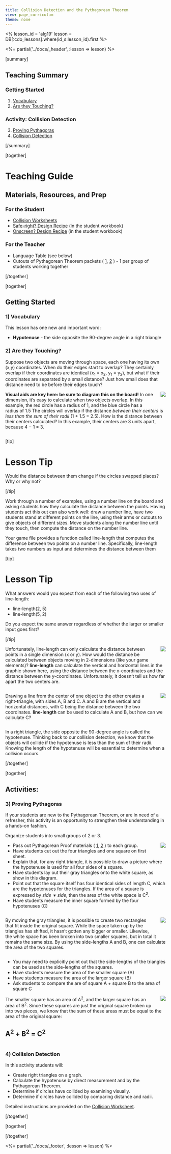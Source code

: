```yaml
---
title: Collision Detection and the Pythagorean Theorem
view: page_curriculum
theme: none
---
```


<%
lesson_id = 'alg19'
lesson = DB[:cdo_lessons].where(id_s:lesson_id).first
%>

<%= partial('../docs/_header', :lesson => lesson) %>

[summary]

## Teaching Summary
### **Getting Started**
 
1) [Vocabulary](#Vocab)<br/>
2) [Are they Touching?](#GetStarted)  

### **Activity: Collision Detection**  

3) [Proving Pythagoras](#Activity1)   
4) [Collision Detection](#Activity2)   

<!--
### **Assessment**
5) [Boolean Assessment](#Assessment)
-->

[/summary]

[together]

# Teaching Guide

## Materials, Resources, and Prep
### For the Student
- [Collision Worksheets](../docs/worksheets/collision.pdf)
- [Safe-right? Design Recipe](../docs/worksheets/safe_right.pdf) (in the student workbook)
- [Onscreen? Design Recipe](../docs/worksheets/onscreen.pdf) (in the student workbook)

### For the Teacher
- Language Table (see below)
- Cutouts of Pythagorean Theorem packets ( [1](pythag1.png), [2](pythag2.png) ) - 1 per group of students working together


[/together]

[together]

## Getting Started


### <a name="Vocab"></a> 1) Vocabulary
This lesson has one new and important word:<br/>

- **Hypotenuse** - the side opposite the 90-degree angle in a right triangle

### <a name="GetStarted"></a> 2) Are they Touching?

Suppose two objects are moving through space, each one having its own (x,y) coordinates. When do their edges start to overlap? They certainly overlap if their coordinates are identical (x<sub>1</sub> = x<sub>2</sub>, y<sub>1</sub> = y<sub>2</sub>), but what if their coordinates are separated by a small distance? Just how small does that distance need to be before their edges touch?

**Visual aids are key here: be sure to diagram this on the board!**
<img src="numberline.png" style="float:right; margin: 0 0 20px 20px; max-width: 33%;"/>In one dimension, it’s easy to calculate when two objects overlap. In this example, the red circle has a radius of 1, and the blue circle has a radius of 1.5 The circles will overlap if the distance _between their centers_ is _less than the sum of their radii_ (1 + 1.5 = 2.5). How is the distance between their centers calculated? In this example, their centers are 3 units apart, because 4 − 1 = 3.

<div style="clear: both"></div>

[tip]

# Lesson Tip

Would the distance between them change if the circles swapped places? Why or why not?

[/tip]

Work through a number of examples, using a number line on the board and asking students how they calculate the distance between the points. Having students act this out can also work well: draw a number line, have two students stand at different points on the line, using their arms or cutouts to give objects of different sizes. Move students along the number line until they touch, then compute the distance on the number line.

Your game file provides a function called line-length that computes the difference between two points on a number line. Specifically, line-length takes two numbers as input and determines the distance between them

[tip]

# Lesson Tip

What answers would you expect from each of the following two uses of line-length:

- line-length(2, 5)
- line-length(5, 2)

Do you expect the same answer regardless of whether the larger or smaller input goes first?

[/tip]

<img src="collision1.png" style="float:right; margin: 0 0 20px 20px; max-width: 33%"/>Unfortunately, line-length can only calculate the distance between points in a single dimension (x or y). How would the distance be calculated between objects moving in 2-dimensions (like your game elements)? **line-length** can calculate the vertical and horizontal lines in the graphic shown here, using the distance between the x-coordinates and the distance between the y-coordinates. Unfortunately, it doesn’t tell us how far apart the two centers are.

<div style="clear: both"></div>

<img src="collision2.png" style="float:right; margin: 0 0 20px 20px; max-width: 33%"/>Drawing a line from the center of one object to the other creates a right-triangle, with sides A, B and C. A and B are the vertical and horizontal distances, with C being the distance between the two coordinates. **line-length** can be used to calculate A and B, but how can we calculate C?

<div style="clear: both"></div>

In a right triangle, the side opposite the 90-degree angle is called the hypotenuse. Thinking back to our collision detection, we know that the objects will collide if the hypotenuse is less than the sum of their radii. Knowing the length of the hypotenuse will be essential to determine when a collision occurs.
 
[/together]

[together]

## Activities:
### <a name="Activity1"></a> 3) Proving Pythagoras

If your students are new to the Pythagorean Theorem, or are in need of a refresher, this activity is an opportunity to strengthen their understanding in a hands-on fashion.

Organize students into small groups of 2 or 3.

<img src="proof1.png" style="float:right; margin: 0 0 20px 20px;"/>

- Pass out Pythagorean Proof materials ( [1](pythag1.png), [2](pythag2.png) ) to each group.
- Have students cut out the four triangles and one square on first sheet.
- Explain that, for any right triangle, it is possible to draw a picture where the hypotenuse is used for all four sides of a square.
- Have students lay out their gray triangles onto the white square, as show in this diagram.
- Point out that the square itself has four identical sides of length C, which are the hypotenuses for the triangles. If the area of a square is expressed by _side ∗ side_, then the area of the white space is C<sup>2</sup>.
- Have students measure the inner square formed by the four hypotenuses (C)

<div style="clear: both"></div>

<img src="proof2.gif" style="float:right; margin: 0 0 20px 20px;"/>By moving the gray triangles, it is possible to create two rectangles that fit inside the original square. While the space taken up by the triangles has shifted, it hasn’t gotten any bigger or smaller. Likewise, the white space has been broken into two smaller squares, but in total it remains the same size. By using the side-lengths A and B, one can calculate the area of the two squares.

<div style="clear: both"></div>

- You may need to explicitly point out that the side-lengths of the triangles can be used as the side-lengths of the squares. 
- Have students measure the area of the smaller square (A)
- Have students measure the area of the larger square (B)
- Ask students to compare the are of square A + square B to the area of square C

<img src="proof3.png" style="float:right; margin: 0 0 20px 20px;"/>
The smaller square has an area of A<sup>2</sup>, and the larger square has an area of B<sup>2</sup>. Since these squares are just the original square broken up into two pieces, we know that the sum of these areas must be equal to the area of the original square:

## A<sup>2</sup> + B<sup>2</sup> = C<sup>2</sup>

<div style="clear: both"></div>

### <a name="Activity2"></a> 4) Collision Detection

In this  activity students will:

- Create right triangles on a graph.
- Calculate the hypotenuse by direct measurement and by the Pythagorean Theorem.
- Determine if circles have collided by examining visually.
- Determine if circles have collided by comparing distance and radii.

Detailed instructions are provided on the [Collision Worksheet](../docs/worksheets/collision.pdf).
 
[/together]

[together]

<!--
## Assessment 
### <a name="Assessment"></a>4) Collision Detection Assessment

Visit [CS in Algebra Stage 19](http://studio.code.org/s/algebra/lesson/19/puzzle/1) in Code Studio to complete the assessments.
-->

[/together]

<%= partial('../docs/_footer', :lesson => lesson) %>